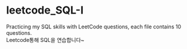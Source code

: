 # leetcode_SQL-I
Practicing my SQL skills with LeetCode questions, each file contains 10 questions.  
Leetcode통해 SQL을 연습합니다~
